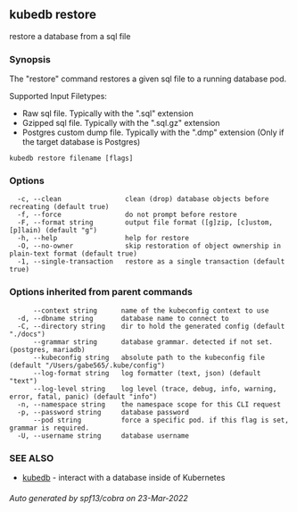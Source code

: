 ## kubedb restore

restore a database from a sql file

### Synopsis

The "restore" command restores a given sql file to a running database pod.

Supported Input Filetypes:
  - Raw sql file. Typically with the ".sql" extension
  - Gzipped sql file. Typically with the ".sql.gz" extension
  - Postgres custom dump file. Typically with the ".dmp" extension (Only if the target database is Postgres)

```
kubedb restore filename [flags]
```

### Options

```
  -c, --clean                clean (drop) database objects before recreating (default true)
  -f, --force                do not prompt before restore
  -F, --format string        output file format ([g]zip, [c]ustom, [p]lain) (default "g")
  -h, --help                 help for restore
  -O, --no-owner             skip restoration of object ownership in plain-text format (default true)
  -1, --single-transaction   restore as a single transaction (default true)
```

### Options inherited from parent commands

```
      --context string      name of the kubeconfig context to use
  -d, --dbname string       database name to connect to
  -C, --directory string    dir to hold the generated config (default "./docs")
      --grammar string      database grammar. detected if not set. (postgres, mariadb)
      --kubeconfig string   absolute path to the kubeconfig file (default "/Users/gabe565/.kube/config")
      --log-format string   log formatter (text, json) (default "text")
      --log-level string    log level (trace, debug, info, warning, error, fatal, panic) (default "info")
  -n, --namespace string    the namespace scope for this CLI request
  -p, --password string     database password
      --pod string          force a specific pod. if this flag is set, grammar is required.
  -U, --username string     database username
```

### SEE ALSO

* [kubedb](kubedb.md)	 - interact with a database inside of Kubernetes

###### Auto generated by spf13/cobra on 23-Mar-2022
